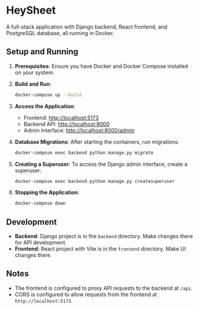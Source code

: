 # HeySheet

A full-stack application with Django backend, React frontend, and PostgreSQL database, all running in Docker.

## Setup and Running

1. **Prerequisites**: Ensure you have Docker and Docker Compose installed on your system.

2. **Build and Run**:
   ```bash
   docker-compose up --build
   ```

3. **Access the Application**:
   - Frontend: [http://localhost:5173](http://localhost:5173)
   - Backend API: [http://localhost:8000](http://localhost:8000)
   - Admin Interface: [http://localhost:8000/admin](http://localhost:8000/admin)

4. **Database Migrations**:
   After starting the containers, run migrations:
   ```bash
   docker-compose exec backend python manage.py migrate
   ```

5. **Creating a Superuser**:
   To access the Django admin interface, create a superuser:
   ```bash
   docker-compose exec backend python manage.py createsuperuser
   ```

6. **Stopping the Application**:
   ```bash
   docker-compose down
   ```

## Development

- **Backend**: Django project is in the `backend` directory. Make changes there for API development.
- **Frontend**: React project with Vite is in the `frontend` directory. Make UI changes there.

## Notes

- The frontend is configured to proxy API requests to the backend at `/api`.
- CORS is configured to allow requests from the frontend at `http://localhost:5173`. 
